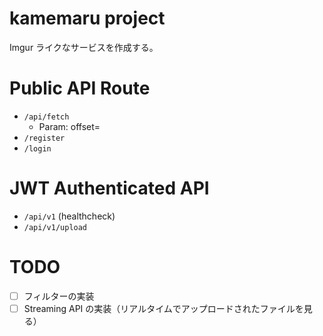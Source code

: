 # kamemaru project
Imgur ライクなサービスを作成する。

# Public API Route
 - `/api/fetch`
   - Param: offset=<num>
 - `/register`
 - `/login`

# JWT Authenticated API
 - `/api/v1` (healthcheck)
 - `/api/v1/upload`
 
 # TODO
 
 - [ ] フィルターの実装
 - [ ] Streaming API の実装（リアルタイムでアップロードされたファイルを見る）
